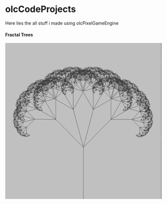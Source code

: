 # olcCodeProjects
Here lies the all stuff i made using olcPixelGameEngine

#### Fractal Trees

<img src="/images/fractal_trees.png" alt="olcft" width="500">
